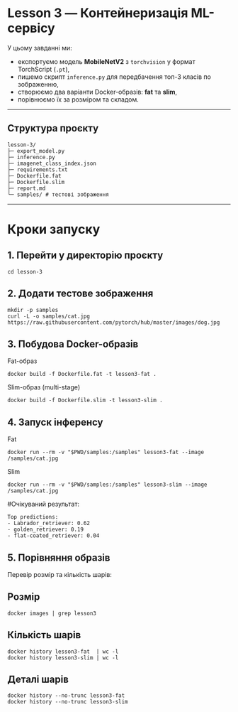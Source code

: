 # Lesson 3 — Контейнеризація ML-сервісу

У цьому завданні ми:
- експортуємо модель **MobileNetV2** з `torchvision` у формат TorchScript (`.pt`),
- пишемо скрипт `inference.py` для передбачення топ-3 класів по зображенню,
- створюємо два варіанти Docker-образів: **fat** та **slim**,
- порівнюємо їх за розміром та складом.

---

## Структура проєкту
```
lesson-3/
├─ export_model.py
├─ inference.py
├─ imagenet_class_index.json
├─ requirements.txt
├─ Dockerfile.fat
├─ Dockerfile.slim
├─ report.md
└─ samples/ # тестові зображення
```

---

# Кроки запуску

## 1. Перейти у директорію проєкту
```
cd lesson-3
```
## 2. Додати тестове зображення
```
mkdir -p samples
curl -L -o samples/cat.jpg https://raw.githubusercontent.com/pytorch/hub/master/images/dog.jpg
```
## 3. Побудова Docker-образів

Fat-образ
```
docker build -f Dockerfile.fat -t lesson3-fat .
```

Slim-образ (multi-stage)
```
docker build -f Dockerfile.slim -t lesson3-slim .
```

## 4. Запуск інференсу
Fat
```
docker run --rm -v "$PWD/samples:/samples" lesson3-fat --image /samples/cat.jpg
```

Slim
```
docker run --rm -v "$PWD/samples:/samples" lesson3-slim --image /samples/cat.jpg
```

#Очікуваний результат:
```
Top predictions:
- Labrador_retriever: 0.62
- golden_retriever: 0.19
- flat-coated_retriever: 0.04
```
## 5. Порівняння образів

Перевір розмір та кількість шарів:
## Розмір
```
docker images | grep lesson3
```

## Кількість шарів
```
docker history lesson3-fat  | wc -l
docker history lesson3-slim | wc -l
```
## Деталі шарів
```
docker history --no-trunc lesson3-fat
docker history --no-trunc lesson3-slim
```

